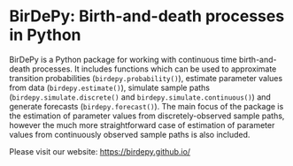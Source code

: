 # BirDePy: Birth-and-death processes in Python

BirDePy is a Python package for working with continuous time birth-and-death processes. It includes functions which can be used to approximate transition probabilities (``birdepy.probability()``), estimate parameter values from data (``birdepy.estimate()``), simulate sample paths (``birdepy.simulate.discrete()`` and ``birdepy.simulate.continuous()``) and generate forecasts (``birdepy.forecast()``). The main focus of the package is the estimation of parameter values from discretely-observed sample paths, however the much more straightforward case of estimation of parameter values from continuously observed sample paths is also included.

Please visit our website: https://birdepy.github.io/
